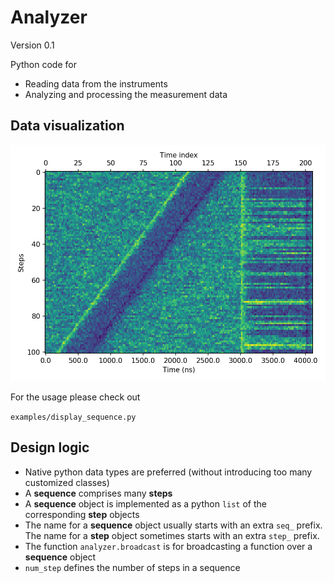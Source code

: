 # Analyzer
Version  0.1

Python code for

* Reading data from the instruments
* Analyzing and processing the measurement data

## Data visualization

![quantum trajectory sequence](images/quantum_trajectory_sequence.png)

For the usage please check out

`examples/display_sequence.py`

## Design logic

* Native python data types are preferred (without introducing too many customized classes)
* A **sequence** comprises many **steps**
* A **sequence** object is implemented as a python `list` of the corresponding **step** objects
* The name for a **sequence** object usually starts with an extra `seq_` prefix. The name for a **step** object sometimes starts with an extra `step_` prefix.
* The function `analyzer.broadcast` is for broadcasting a function over a **sequence** object
* `num_step` defines the number of steps in a sequence
